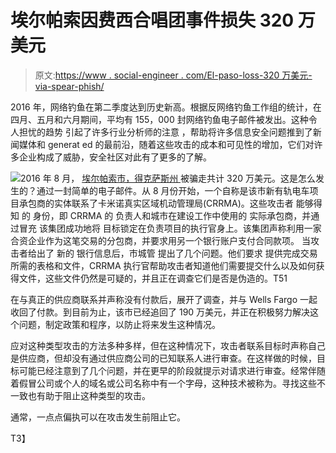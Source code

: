 # 埃尔帕索因费西合唱团事件损失 320 万美元

> 原文:[https://www . social-engineer . com/El-paso-loss-320 万美元-via-spear-phish/](https://www.social-engineer.com/el-paso-loses-3-2-million-dollars-via-spear-phish/)

2016 年，网络钓鱼在第二季度达到历史新高。根据反网络钓鱼工作组[](https://docs.apwg.org/reports/apwg_trends_report_q2_2016.pdf)的统计，在四月、五月和六月期间，平均有 155，000 封网络钓鱼电子邮件被发出。这种令人担忧的趋势 引起了许多行业分析师的注意 ，帮助将许多信息安全问题推到了新闻媒体和 generat ed 的最前沿，随着这些攻击的成本和可见性的增加，它们对许多企业构成了威胁，安全社区对此有了更多的了解。 

![](../Images/64ead605c506cf95ba105ff589e920f6.png)2016 年 8 月， [ 埃尔帕索市，得克萨斯州 ](https://www.kvia.com/crime/source-citys-streetcar-project-allegedly-scammed/140214834) 被骗走共计 320 万美元。这是怎么发生的？通过一封简单的电子邮件。从 8 月份开始，一个自称是该市新有轨电车项目承包商的实体联系了卡米诺真实区域机动管理局(CRRMA)。这些攻击者 能够得知 的 身份，即 CRRMA 的 负责人和城市在建设工作中使用的 实际承包商，并通过冒充 该集团成功地将 目标锁定在负责项目的执行官身上。该集团声称利用一家合资企业作为这笔交易的分包商，并要求用另一个银行账户支付合同款项。 当攻击者给出了 新的 银行信息后，市城管 提出了几个问题。他们要求 提供完成交易 所需的表格和文件，CRRMA 执行官帮助攻击者知道他们需要提交什么以及如何获得文件，这些文件仍然是可疑的，并且正在调查它们是否是伪造的。T51

在与真正的供应商联系并声称没有付款后，展开了调查，并与 Wells Fargo 一起收回了付款。到目前为止，该市已经追回了 190 万美元，并正在积极努力解决这个问题，制定政策和程序，以防止将来发生这种情况。

应对这种类型攻击的方法多种多样，但在这种情况下，攻击者联系目标时声称自己是供应商，但却没有通过供应商公司的已知联系人进行审查。在这样做的时候，目标可能已经注意到了几个问题，并在更早的阶段就提示对请求进行审查。经常伴随着假冒公司或个人的域名或公司名称中有一个字母，这种技术被称为[](https://www.domainsherpa.com/domain-name-dictionary/typo-squatting/)。寻找这些不一致也有助于阻止这种类型的攻击。

通常，一点点偏执可以在攻击发生前阻止它。

T3】